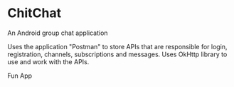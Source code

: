 # ChitChat
An Android group chat application

Uses the application "Postman" to store APIs that are responsible for login, registration, channels, subscriptions and messages.
Uses OkHttp library to use and work with the APIs. 

Fun App
